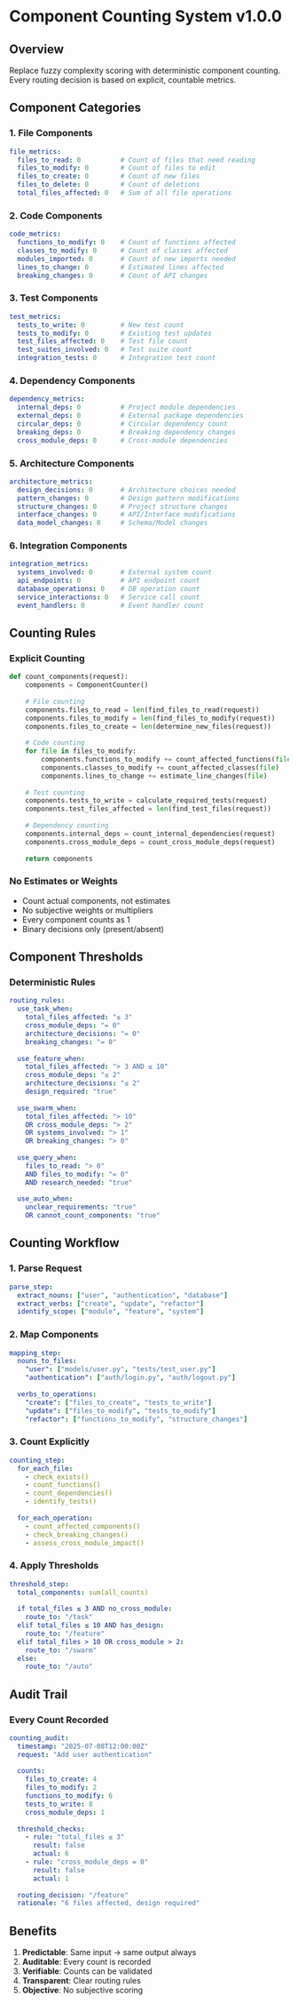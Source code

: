 # Component Counting System v1.0.0

## Overview

Replace fuzzy complexity scoring with deterministic component counting. Every routing decision is based on explicit, countable metrics.

## Component Categories

### 1. File Components
```yaml
file_metrics:
  files_to_read: 0          # Count of files that need reading
  files_to_modify: 0        # Count of files to edit
  files_to_create: 0        # Count of new files
  files_to_delete: 0        # Count of deletions
  total_files_affected: 0   # Sum of all file operations
```

### 2. Code Components
```yaml
code_metrics:
  functions_to_modify: 0    # Count of functions affected
  classes_to_modify: 0      # Count of classes affected
  modules_imported: 0       # Count of new imports needed
  lines_to_change: 0        # Estimated lines affected
  breaking_changes: 0       # Count of API changes
```

### 3. Test Components
```yaml
test_metrics:
  tests_to_write: 0         # New test count
  tests_to_modify: 0        # Existing test updates
  test_files_affected: 0    # Test file count
  test_suites_involved: 0   # Test suite count
  integration_tests: 0      # Integration test count
```

### 4. Dependency Components
```yaml
dependency_metrics:
  internal_deps: 0          # Project module dependencies
  external_deps: 0          # External package dependencies
  circular_deps: 0          # Circular dependency count
  breaking_deps: 0          # Breaking dependency changes
  cross_module_deps: 0      # Cross-module dependencies
```

### 5. Architecture Components
```yaml
architecture_metrics:
  design_decisions: 0       # Architecture choices needed
  pattern_changes: 0        # Design pattern modifications
  structure_changes: 0      # Project structure changes
  interface_changes: 0      # API/Interface modifications
  data_model_changes: 0     # Schema/Model changes
```

### 6. Integration Components
```yaml
integration_metrics:
  systems_involved: 0       # External system count
  api_endpoints: 0          # API endpoint count
  database_operations: 0    # DB operation count
  service_interactions: 0   # Service call count
  event_handlers: 0         # Event handler count
```

## Counting Rules

### Explicit Counting
```python
def count_components(request):
    components = ComponentCounter()
    
    # File counting
    components.files_to_read = len(find_files_to_read(request))
    components.files_to_modify = len(find_files_to_modify(request))
    components.files_to_create = len(determine_new_files(request))
    
    # Code counting
    for file in files_to_modify:
        components.functions_to_modify += count_affected_functions(file)
        components.classes_to_modify += count_affected_classes(file)
        components.lines_to_change += estimate_line_changes(file)
    
    # Test counting
    components.tests_to_write = calculate_required_tests(request)
    components.test_files_affected = len(find_test_files(request))
    
    # Dependency counting
    components.internal_deps = count_internal_dependencies(request)
    components.cross_module_deps = count_cross_module_deps(request)
    
    return components
```

### No Estimates or Weights
- Count actual components, not estimates
- No subjective weights or multipliers
- Every component counts as 1
- Binary decisions only (present/absent)

## Component Thresholds

### Deterministic Rules
```yaml
routing_rules:
  use_task_when:
    total_files_affected: "≤ 3"
    cross_module_deps: "= 0"
    architecture_decisions: "= 0"
    breaking_changes: "= 0"
    
  use_feature_when:
    total_files_affected: "> 3 AND ≤ 10"
    cross_module_deps: "≤ 2"
    architecture_decisions: "≤ 2"
    design_required: "true"
    
  use_swarm_when:
    total_files_affected: "> 10"
    OR cross_module_deps: "> 2"
    OR systems_involved: "> 1"
    OR breaking_changes: "> 0"
    
  use_query_when:
    files_to_read: "> 0"
    AND files_to_modify: "= 0"
    AND research_needed: "true"
    
  use_auto_when:
    unclear_requirements: "true"
    OR cannot_count_components: "true"
```

## Counting Workflow

### 1. Parse Request
```yaml
parse_step:
  extract_nouns: ["user", "authentication", "database"]
  extract_verbs: ["create", "update", "refactor"]
  identify_scope: ["module", "feature", "system"]
```

### 2. Map Components
```yaml
mapping_step:
  nouns_to_files:
    "user": ["models/user.py", "tests/test_user.py"]
    "authentication": ["auth/login.py", "auth/logout.py"]
    
  verbs_to_operations:
    "create": ["files_to_create", "tests_to_write"]
    "update": ["files_to_modify", "tests_to_modify"]
    "refactor": ["functions_to_modify", "structure_changes"]
```

### 3. Count Explicitly
```yaml
counting_step:
  for_each_file:
    - check_exists()
    - count_functions()
    - count_dependencies()
    - identify_tests()
    
  for_each_operation:
    - count_affected_components()
    - check_breaking_changes()
    - assess_cross_module_impact()
```

### 4. Apply Thresholds
```yaml
threshold_step:
  total_components: sum(all_counts)
  
  if total_files ≤ 3 AND no_cross_module:
    route_to: "/task"
  elif total_files ≤ 10 AND has_design:
    route_to: "/feature"
  elif total_files > 10 OR cross_module > 2:
    route_to: "/swarm"
  else:
    route_to: "/auto"
```

## Audit Trail

### Every Count Recorded
```yaml
counting_audit:
  timestamp: "2025-07-08T12:00:00Z"
  request: "Add user authentication"
  
  counts:
    files_to_create: 4
    files_to_modify: 2
    functions_to_modify: 6
    tests_to_write: 8
    cross_module_deps: 1
    
  threshold_checks:
    - rule: "total_files ≤ 3"
      result: false
      actual: 6
    - rule: "cross_module_deps = 0"
      result: false
      actual: 1
      
  routing_decision: "/feature"
  rationale: "6 files affected, design required"
```

## Benefits

1. **Predictable**: Same input → same output always
2. **Auditable**: Every count is recorded
3. **Verifiable**: Counts can be validated
4. **Transparent**: Clear routing rules
5. **Objective**: No subjective scoring